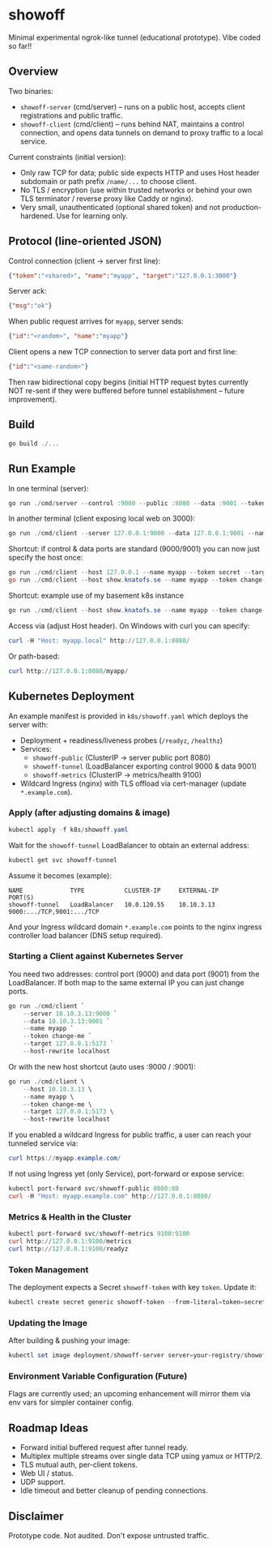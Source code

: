 # showoff

Minimal experimental ngrok-like tunnel (educational prototype). Vibe coded so far!!

## Overview

Two binaries:

* `showoff-server` (cmd/server) – runs on a public host, accepts client registrations and public traffic.
* `showoff-client` (cmd/client) – runs behind NAT, maintains a control connection, and opens data tunnels on demand to proxy traffic to a local service.

Current constraints (initial version):

* Only raw TCP for data; public side expects HTTP and uses Host header subdomain or path prefix `/name/...` to choose client.
* No TLS / encryption (use within trusted networks or behind your own TLS terminator / reverse proxy like Caddy or nginx).
* Very small, unauthenticated (optional shared token) and not production-hardened. Use for learning only.

## Protocol (line-oriented JSON)

Control connection (client -> server first line):

```json
{"token":"<shared>", "name":"myapp", "target":"127.0.0.1:3000"}
```

Server ack:

```json
{"msg":"ok"}
```

When public request arrives for `myapp`, server sends:

```json
{"id":"<random>", "name":"myapp"}
```

Client opens a new TCP connection to server data port and first line:

```json
{"id":"<same-random>"}
```

Then raw bidirectional copy begins (initial HTTP request bytes currently NOT re-sent if they were buffered before tunnel establishment – future improvement).

## Build

```powershell
go build ./...
```

## Run Example

In one terminal (server):

```powershell
go run ./cmd/server --control :9000 --public :8080 --data :9001 --token secret
```

In another terminal (client exposing local web on 3000):

```powershell
go run ./cmd/client --server 127.0.0.1:9000 --data 127.0.0.1:9001 --name myapp --token secret --target 127.0.0.1:5173
```

Shortcut: if control & data ports are standard (9000/9001) you can now just specify the host once:

```powershell
go run ./cmd/client --host 127.0.0.1 --name myapp --token secret --target 127.0.0.1:5173
go run ./cmd/client --host show.knatofs.se --name myapp --token change-me --target 127.0.0.1:3000
```

Shortcut: example use of my basement k8s instance

```powershell
go run ./cmd/client --host show.knatofs.se --name myapp --token change-me --target 127.0.0.1:3000
```

Access via (adjust Host header). On Windows with curl you can specify:

```powershell
curl -H "Host: myapp.local" http://127.0.0.1:8080/
```

Or path-based:

```powershell
curl http://127.0.0.1:8080/myapp/
```

## Kubernetes Deployment

An example manifest is provided in `k8s/showoff.yaml` which deploys the server with:
* Deployment + readiness/liveness probes (`/readyz`, `/healthz`)
* Services:
	* `showoff-public` (ClusterIP -> server public port 8080)
	* `showoff-tunnel` (LoadBalancer exporting control 9000 & data 9001)
	* `showoff-metrics` (ClusterIP -> metrics/health 9100)
* Wildcard Ingress (nginx) with TLS offload via cert-manager (update `*.example.com`).

### Apply (after adjusting domains & image)

```powershell
kubectl apply -f k8s/showoff.yaml
```

Wait for the `showoff-tunnel` LoadBalancer to obtain an external address:

```powershell
kubectl get svc showoff-tunnel
```

Assume it becomes (example):
```
NAME             TYPE           CLUSTER-IP     EXTERNAL-IP      PORT(S)
showoff-tunnel   LoadBalancer   10.0.120.55    10.10.3.13       9000:.../TCP,9001:.../TCP
```

And your Ingress wildcard domain `*.example.com` points to the nginx ingress controller load balancer (DNS setup required).

### Starting a Client against Kubernetes Server

You need two addresses: control port (9000) and data port (9001) from the LoadBalancer. If both map to the same external IP you can just change ports.

```powershell
go run ./cmd/client `
	--server 10.10.3.13:9000 `
	--data 10.10.3.13:9001 `
	--name myapp `
	--token change-me `
	--target 127.0.0.1:5173 `
	--host-rewrite localhost
```

Or with the new host shortcut (auto uses :9000 / :9001):

```powershell
go run ./cmd/client \
	--host 10.10.3.13 \
	--name myapp \
	--token change-me \
	--target 127.0.0.1:5173 \
	--host-rewrite localhost
```

If you enabled a wildcard Ingress for public traffic, a user can reach your tunneled service via:

```powershell
curl https://myapp.example.com/
```

If not using Ingress yet (only Service), port-forward or expose service:

```powershell
kubectl port-forward svc/showoff-public 8080:80
curl -H "Host: myapp.example.com" http://127.0.0.1:8080/
```

### Metrics & Health in the Cluster

```powershell
kubectl port-forward svc/showoff-metrics 9100:9100
curl http://127.0.0.1:9100/metrics
curl http://127.0.0.1:9100/readyz
```

### Token Management

The deployment expects a Secret `showoff-token` with key `token`. Update it:

```powershell
kubectl create secret generic showoff-token --from-literal=token=secret --dry-run=client -o yaml | kubectl apply -f -
```

### Updating the Image

After building & pushing your image:

```powershell
kubectl set image deployment/showoff-server server=your-registry/showoff-server:TAG
```

### Environment Variable Configuration (Future)

Flags are currently used; an upcoming enhancement will mirror them via env vars for simpler container config.

## Roadmap Ideas

* Forward initial buffered request after tunnel ready.
* Multiplex multiple streams over single data TCP using yamux or HTTP/2.
* TLS mutual auth, per-client tokens.
* Web UI / status.
* UDP support.
* Idle timeout and better cleanup of pending connections.

## Disclaimer

Prototype code. Not audited. Don't expose untrusted traffic.
